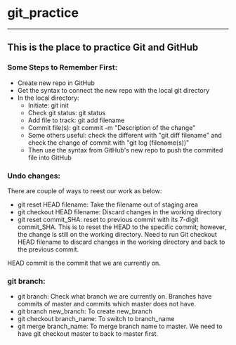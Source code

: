 # git_practice
---
This is the place to practice Git and GitHub
---
### Some Steps to Remember First:
- Create new repo in GitHub
- Get the syntax to connect the new repo with the local git directory
- In the local directory:
  - Initiate: git init
  - Check git status: git status
  - Add file to track: git add filename
  - Commit file(s): git commit -m "Description of the change"
  - Some others useful: check the different with "git diff filename" and check the change of commit with "git log (filename(s))"
  - Then use the syntax from GitHub's new repo to push the commited file into GitHub

### Undo changes:
There are couple of ways to reest our work as below:
- git reset HEAD filename: Take the filename out of staging area
- git checkout HEAD filename: Discard changes in the working directory
- git reset commit_SHA: reset to previous commit with its 7-digit commit_SHA. This is to reset the HEAD to the specific commit; however, the change is still on the working directory. Need to run Git checkout HEAD filename to discard changes in the working directory and back to the previous commit.

HEAD commit is the commit that we are currently on.

### git branch:
- git branch: Check what branch we are currently on. Branches have commits of master and commits which master does not have.
- git branch new_branch: To create new_branch
- git checkout branch_name: To switch to branch_name
- git merge branch_name: To merge branch name to master. We need to have git checkout master to back to master first.
